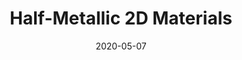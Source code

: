 ---
title: Half-Metallic 2D Materials
layout: default
modal-id: 4
date: 2020-05-07
img: half-metals.png
alt: image-alt
project-date: April 2017
action: <a href="https://pubs.acs.org/doi/abs/10.1021/acs.nanolett.7b01367">Read the paper</a> (Requires journal subscription)
category: Miscellaneous
description: Through a systematic search of all layered bulk compounds combined with density functional calculations employing hybrid exchange-correlation functionals, we predict a family of three magnetic two-dimensional (2D) materials with half-metallic band structures. The 2D materials, FeCl2, FeBr2, and FeI2, are all sufficiently stable to be exfoliated from bulk layered compounds. The Fe2+ ions in these materials are in a high-spin octahedral d6 configuration leading to a large magnetic moment of 4 μB. Calculations of the magnetic anisotropy show an easy-plane for the magnetic moment. A classical XY model with nearest neighbor coupling estimates critical temperatures, Tc, for the Berezinskii–Kosterlitz–Thouless transition ranging from 122 K for FeI2 to 210 K for FeBr2. The quantum confinement of these 2D materials results in unusually large spin gaps, ranging from 4.0 eV for FeI2 to 6.4 eV for FeCl2, which should defend against spin current leakage even at small device length scales. Their purely spin-polarized currents and dispersive interlayer interactions should make these materials useful for 2D spin valves and other spintronic applications.
---